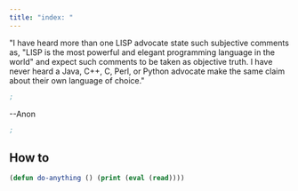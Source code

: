 ```yaml
---
title: "index: "
---
```


"I have heard more than one LISP advocate state such subjective
comments as, "LISP is the most powerful and elegant programming
language in the world" and expect such comments to be taken as
objective truth. I have never heard a Java, C++, C, Perl, or
Python advocate make the same claim about their own language of
choice."     

```lisp
;
```

--Anon

```lisp
;
```

How to 
------

```lisp
(defun do-anything () (print (eval (read))))

```
